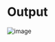 # Output 

![image](https://user-images.githubusercontent.com/101311812/164736934-c1fd30ec-b1f4-4f03-aed2-105e31e4c7db.png)

